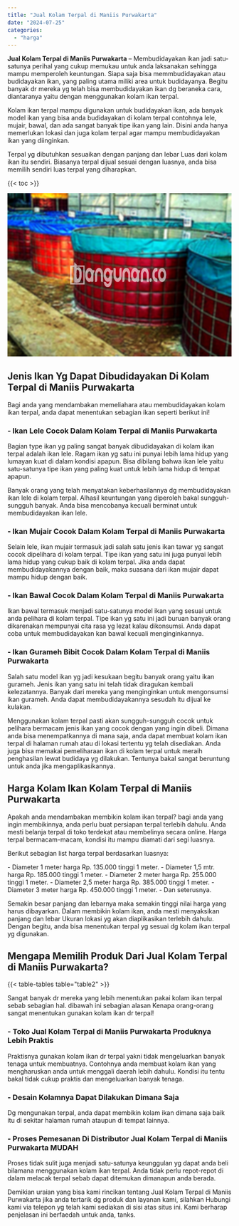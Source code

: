 ```yaml
---
title: "Jual Kolam Terpal di Maniis Purwakarta"
date: "2024-07-25"
categories: 
  - "harga"
---
```


**Jual Kolam Terpal di Maniis Purwakarta** – Membudidayakan ikan jadi satu-satunya perihal yang cukup memukau untuk anda laksanakan sehingga mampu memperoleh keuntungan. Siapa saja bisa memmbudidayakan atau budidayakan ikan, yang paling utama miliki area untuk budidayanya. Begitu banyak dr mereka yg telah bisa membudidayakan ikan dg beraneka cara, diantaranya yaitu dengan menggunakan kolam ikan terpal.

Kolam ikan terpal mampu digunakan untuk budidayakan ikan, ada banyak model ikan yang bisa anda budidayakan di kolam terpal contohnya lele, mujair, bawal, dan ada sangat banyak tipe ikan yang lain. Disini anda hanya memerlukan lokasi dan juga kolam terpal agar mampu membudidayakan ikan yang diinginkan.

Terpal yg dibutuhkan sesuaikan dengan panjang dan lebar Luas dari kolam ikan itu sendiri. Biasanya terpal dijual sesuai dengan luasnya, anda bisa memilih sendiri luas terpal yang diharapkan.

{{< toc >}}

![Jual Kolam Terpal di Maniis Purwakarta](/images/jual-kolam-terpal-07.png)

## Jenis Ikan Yg Dapat Dibudidayakan Di Kolam Terpal di Maniis Purwakarta

Bagi anda yang mendambakan memeliahara atau membudidayakan kolam ikan terpal, anda dapat menentukan sebagian ikan seperti berikut ini!

### \- Ikan Lele Cocok Dalam Kolam Terpal di Maniis Purwakarta

Bagian type ikan yg paling sangat banyak dibudidayakan di kolam ikan terpal adalah ikan lele. Ragam ikan yg satu ini punyai lebih lama hidup yang lumayan kuat di dalam kondisi apapun. Bisa dibilang bahwa ikan lele yaitu satu-satunya tipe ikan yang paling kuat untuk lebih lama hidup di tempat apapun.

Banyak orang yang telah menyatakan keberhasilannya dg membudidayakan ikan lele di kolam terpal. Alhasil keuntungan yang diperoleh bakal sungguh-sungguh banyak. Anda bisa mencobanya kecuali berminat untuk membudidayakan ikan lele.

### \- Ikan Mujair Cocok Dalam Kolam Terpal di Maniis Purwakarta

Selain lele, ikan mujair termasuk jadi salah satu jenis ikan tawar yg sangat cocok dipelihara di kolam terpal. Tipe ikan yang satu ini juga punyai lebih lama hidup yang cukup baik di kolam terpal. Jika anda dapat membudidayakannya dengan baik, maka suasana dari ikan mujair dapat mampu hidup dengan baik.

### \- Ikan Bawal Cocok Dalam Kolam Terpal di Maniis Purwakarta

Ikan bawal termasuk menjadi satu-satunya model ikan yang sesuai untuk anda pelihara di kolam terpal. Tipe ikan yg satu ini jadi buruan banyak orang dikarenakan mempunyai cita rasa yg lezat kalau dikonsumsi. Anda dapat coba untuk membudidayakan kan bawal kecuali menginginkannya.

### \- Ikan Gurameh Bibit Cocok Dalam Kolam Terpal di Maniis Purwakarta

Salah satu model ikan yg jadi kesukaan begitu banyak orang yaitu ikan gurameh. Jenis ikan yang satu ini telah tidak diragukan kembali kelezatannya. Banyak dari mereka yang menginginkan untuk mengonsumsi ikan gurameh. Anda dapat membudidayakannya sesudah itu dijual ke kulakan.

Menggunakan kolam terpal pasti akan sungguh-sungguh cocok untuk pelihara bermacam jenis ikan yang cocok dengan yang ingin dibeli. Dimana anda bisa menempatkannya di mana saja, anda dapat membuat kolam ikan terpal di halaman rumah atau di lokasi tertentu yg telah disediakan. Anda juga bisa memakai pemeliharaan ikan di kolam terpal untuk meraih penghasilan lewat budidaya yg dilakukan. Tentunya bakal sangat beruntung untuk anda jika mengaplikasikannya.

## Harga Kolam Ikan Kolam Terpal di Maniis Purwakarta

Apakah anda mendambakan membikin kolam ikan terpal? bagi anda yang ingin membikinnya, anda perlu buat persiapan terpal terlebih dahulu. Anda mesti belanja terpal di toko terdekat atau membelinya secara online. Harga terpal bermacam-macam, kondisi itu mampu diamati dari segi luasnya.

Berikut sebagian list harga terpal berdasarkan luasnya:

\- Diameter 1 meter harga Rp. 135.000 tinggi 1 meter. - Diameter 1,5 mtr. harga Rp. 185.000 tinggi 1 meter. - Diameter 2 meter harga Rp. 255.000 tinggi 1 meter. - Diameter 2,5 meter harga Rp. 385.000 tinggi 1 meter. - Diameter 3 meter harga Rp. 450.000 tinggi 1 meter. - Dan seterusnya.

Semakin besar panjang dan lebarnya maka semakin tinggi nilai harga yang harus dibayarkan. Dalam membikin kolam ikan, anda mesti menyaksikan panjang dan lebar Ukuran lokasi yg akan diaplikasikan terlebih dahulu. Dengan begitu, anda bisa menentukan terpal yg sesuai dg kolam ikan terpal yg digunakan.

## Mengapa Memilih Produk Dari Jual Kolam Terpal di Maniis Purwakarta?

{{< table-tables table="table2" >}}

Sangat banyak dr mereka yang lebih menentukan pakai kolam ikan terpal sebab sebagian hal. dibawah ini sebagian alasan Kenapa orang-orang sangat menentukan gunakan kolam ikan dr terpal!

### \- Toko Jual Kolam Terpal di Maniis Purwakarta Produknya Lebih Praktis

Praktisnya gunakan kolam ikan dr terpal yakni tidak mengeluarkan banyak tenaga untuk membuatnya. Contohnya anda membuat kolam ikan yang mengharuskan anda untuk menggali daerah lebih dahulu. Kondisi itu tentu bakal tidak cukup praktis dan mengeluarkan banyak tenaga.

### \- Desain Kolamnya Dapat Dilakukan Dimana Saja

Dg mengunakan terpal, anda dapat membikin kolam ikan dimana saja baik itu di sekitar halaman rumah ataupun di tempat lainnya.

### \- Proses Pemesanan Di Distributor Jual Kolam Terpal di Maniis Purwakarta MUDAH

Proses tidak sulit juga menjadi satu-satunya keunggulan yg dapat anda beli bilamana menggunakan kolam ikan terpal. Anda tidak perlu repot-repot di dalam melacak terpal sebab dapat ditemukan dimanapun anda berada.

Demikian uraian yang bisa kami rincikan tentang Jual Kolam Terpal di Maniis Purwakarta jika anda tertarik dg produk dan layanan kami, silahkan Hubungi kami via telepon yg telah kami sediakan di sisi atas situs ini. Kami berharap penjelasan ini berfaedah untuk anda, tanks.
